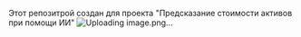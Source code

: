 Этот репозитрой создан для проекта "Предсказание стоимости активов при помощи ИИ"
![Uploading image.png…]()
